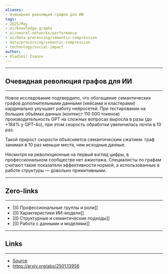 ```yaml
---
aliases: 
- Очевидная революция графов для ИИ 
tags:
- 2025/May
- ai/knowledge-graphs
- ai/neural-networks/performance
- ai/data-processing/semantic-compression
- data/processing/semantic-compression
- technology/social-impact
author:
- Vladimir Ivanov
---
```

-----
##  Очевидная революция графов для ИИ 
-----
Новое исследование подтвердило, что обогащение семантических графов дополнительными данными (кейсами и кластерами) кардинально улучшает работу нейросетей. При тестировании на больших объёмах данных (контекст 110 000 токенов) производительность GPT на сложных вопросах выросла в разы (до +184% у GPT-4o), при этом скорость обработки увеличилась почти в 10 раз.

Такой прирост скорости объясняется семантическим сжатием: граф занимал в 10 раз меньше места, чем исходные данные.

Несмотря на революционные на первый взгляд цифры, в профессиональном сообществе нет ажиотажа. Специалисты по графам считают такие показатели эффективности нормой, а использованные в работе структуры — довольно примитивными.

---
## Zero-links
---
- [[0 Профессиональные группы и роли]]
- [[0 Характеристики ИИ-модели]]
- [[0 Структурные и семантические подходы]]
- [[0 Работа с данными и моделями]]

---
## Links
---
- [Source](https://t.me/turboproject/1695)
- https://arxiv.org/abs/2501.13956